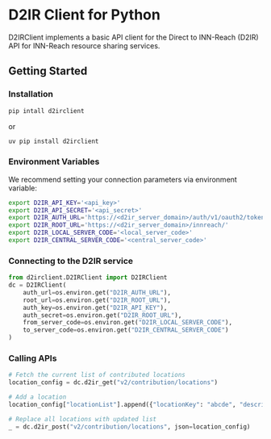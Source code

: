 # D2IR Client for Python
D2IRClient implements a basic API client for the Direct to INN-Reach (D2IR) API for INN-Reach resource sharing services.

## Getting Started
### Installation
```bash
pip intall d2irclient
```
or
```bash
uv pip install d2irclient
```

### Environment Variables
We recommend setting your connection parameters via environment variable:
```bash
export D2IR_API_KEY='<api_key>'
export D2IR_API_SECRET='<api_secret>'
export D2IR_AUTH_URL='https://<d2ir_server_domain>/auth/v1/oauth2/token'
export D2IR_ROOT_URL='https://<d2ir_server_domain>/innreach/'
export D2IR_LOCAL_SERVER_CODE='<local_server_code>'
export D2IR_CENTRAL_SERVER_CODE='<central_server_code>'
```

### Connecting to the D2IR service
```python
from d2irclient.D2IRClient import D2IRClient
dc = D2IRClient(
    auth_url=os.environ.get("D2IR_AUTH_URL"),
    root_url=os.environ.get("D2IR_ROOT_URL"),
    auth_key=os.environ.get("D2IR_API_KEY"),
    auth_secret=os.environ.get("D2IR_ROOT_URL"),
    from_server_code=os.environ.get("D2IR_LOCAL_SERVER_CODE"),
    to_server_code=os.environ.get("D2IR_CENTRAL_SERVER_CODE")
)
```

### Calling APIs
```python
# Fetch the current list of contributed locations
location_config = dc.d2ir_get("v2/contribution/locations")

# Add a location
location_config["locationList"].append({"locationKey": "abcde", "description": "Alphabet Library"})

# Replace all locations with updated list
_ = dc.d2ir_post("v2/contribution/locations", json=location_config)
```

